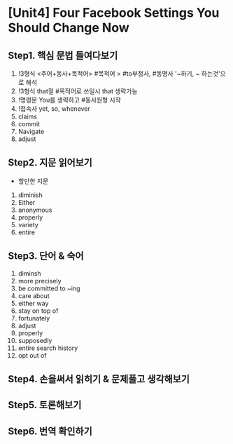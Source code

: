 # [Unit4] Four Facebook Settings You Should Change Now

## Step1. 핵심 문법 들여다보기
  1) !3형식 <주어+동사+목적어> #목적어 > #to부정사, #동명사 '~하기, ~ 하는것'으로 해석
  2) !3형식 that절 #목적어로 쓰일시 that 생략가능
  3) !명령문 You를 생략하고 #동사원형 시작
  4) !접속사 yet, so, whenever
  5) claims
  6) commit
  7) Navigate
  8) adjust
  
## Step2. 지문 읽어보기
  - 할만한 지문
  1) diminish
  2) Either
  3) anonymous
  4) properly
  5) variety
  6) entire
 
## Step3. 단어 & 숙어
  1) diminsh
  2) more precisely
  3) be committed to ~ing
  4) care about
  5) either way
  6) stay on top of
  7) fortunately
  8) adjust
  9) properly
  10) supposedly
  11) entire search history
  12) opt out of
  
## Step4. 손을써서 읽히기 & 문제풀고 생각해보기 
  
## Step5. 토론해보기

## Step6. 번역 확인하기
